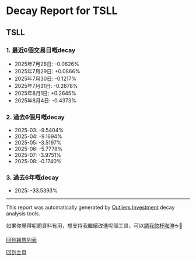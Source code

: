 # Decay Report for TSLL

## TSLL

### 1. 最近6個交易日嘅decay

- 2025年7月28日: -0.0826%
- 2025年7月29日: +0.0866%
- 2025年7月30日: -0.1217%
- 2025年7月31日: -0.2678%
- 2025年8月1日: +0.2645%
- 2025年8月4日: -0.4373%

### 2. 過去6個月嘅decay

- 2025-03: -9.5404%
- 2025-04: -9.1694%
- 2025-05: -3.5197%
- 2025-06: -5.7778%
- 2025-07: -3.9751%
- 2025-08: -0.1740%

### 3. 過去6年嘅decay

- 2025: -33.5393%

------------------------------
This report was automatically generated by [Outliers Investment](https://outliersecon.github.io/Outliers-Investment/) decay analysis tools.

如果你覺得呢啲資料有用，想支持我繼續改進呢個工具，可以[請我飲杯咖啡](https://buymeacoffee.com/outliersecon)☕🙏

[回到報告列表](https://outliersecon.github.io/Outliers-Investment/reports/reports_public)

[回到主頁](https://outliersecon.github.io/Outliers-Investment/)